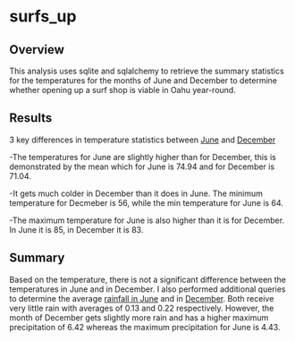 # surfs_up
## Overview 
This analysis uses sqlite and sqlalchemy to retrieve the summary statistics for the temperatures for the months of June and December to determine whether opening up a surf shop is viable in Oahu year-round. 

## Results 
3 key differences in temperature statistics between [June](https://github.com/AmairaniR/surfs_up/blob/main/resources/June_Temps.png) and [December](https://github.com/AmairaniR/surfs_up/blob/main/resources/Dec_Temps.png)

-The temperatures for June are slightly higher than for December, this is demonstrated by the mean which for June is 74.94 and for December is 71.04. 

-It gets much colder in December than it does in June. The minimum temperature for Decmeber is 56, while the min temperature for June is 64. 

-The maximum temperature for June is also higher than it is for December. In June it is 85, in December it is 83. 

## Summary
Based on the temperature, there is not a significant difference between the temperatures in June and in December. I also performed additional queries to determine the average [rainfall in June](https://github.com/AmairaniR/surfs_up/blob/main/resources/June_Rain.png) and in [December](https://github.com/AmairaniR/surfs_up/blob/main/resources/Dec_Rain.png). Both receive very little rain with averages of 0.13 and 0.22 respectively. However, the month of December gets slightly more rain and has a higher maximum precipitation of 6.42 whereas the maximum precipitation for June is 4.43.  
